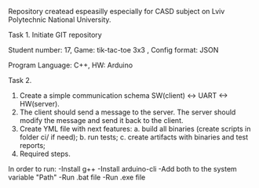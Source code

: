 Repository createad espeasilly especially for CASD subject on Lviv Polytechnic National University.

Task 1. Initiate GIT repository

Student number: 17, Game: tik-tac-toe 3x3 , Config format: JSON

Program Language: C++, HW: Arduino

Task 2.

1. Create a simple communication schema SW(client)
<-> UART <-> HW(server).
2. The client should send a message to the server. The
server should modify the message and send it back to
the client.
3. Create YML file with next features:
a. build all binaries (create scripts in folder ci/ if
need);
b. run tests;
c. create artifacts with binaries and test reports;
4. Required steps.

In order to run:
-Install g++
-Install arduino-cli 
-Add both to the system variable "Path"
-Run .bat file
-Run .exe file
 